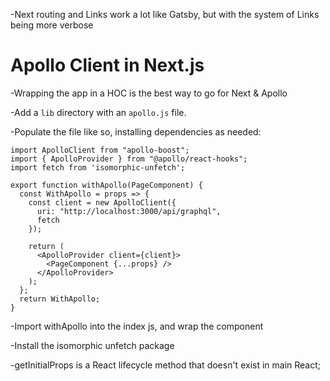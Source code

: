 -Next routing and Links work a lot like Gatsby, but with the system of Links being more verbose

# Apollo Client in Next.js

-Wrapping the app in a HOC is the best way to go for Next & Apollo

-Add a `lib` directory with an `apollo.js` file.

-Populate the file like so, installing dependencies as needed:

```
import ApolloClient from "apollo-boost";
import { ApolloProvider } from "@apollo/react-hooks";
import fetch from 'isomorphic-unfetch';

export function withApollo(PageComponent) {
  const WithApollo = props => {
    const client = new ApolloClient({
      uri: "http://localhost:3000/api/graphql",
      fetch
    });

    return (
      <ApolloProvider client={client}>
        <PageComponent {...props} />
      </ApolloProvider>
    );
  };
  return WithApollo;
}
```

-Import withApollo into the index js, and wrap the component

-Install the isomorphic unfetch package

-getInitialProps is a React lifecycle method that doesn't exist in main React;



